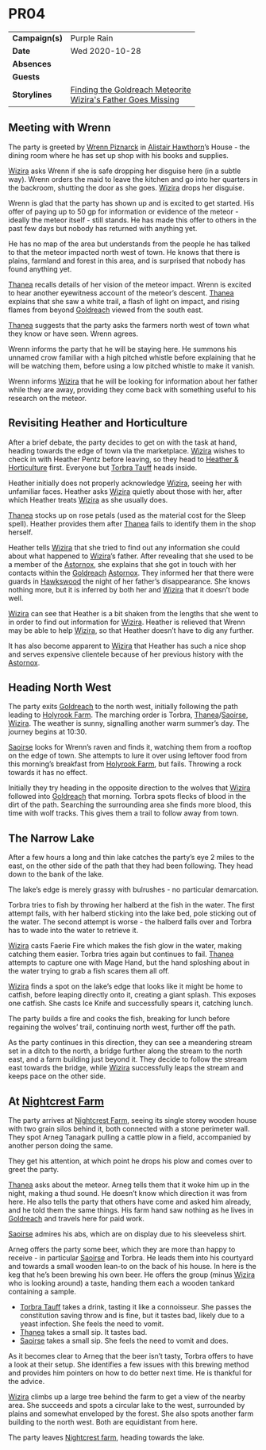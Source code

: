 # PR04

|||
| --- | --- |
| **Campaign(s)** | Purple Rain | session.2
| **Date** | Wed 2020-10-28 |
| **Absences** | |
| **Guests** | |
| **Storylines** | [Finding the Goldreach Meteorite](../storylines/finding-the-goldreach-meteorite.md)<br />[Wizira's Father Goes Missing](../storylines/wiziras-father-goes-missing.md) |

## Meeting with Wrenn

The party is greeted by [Wrenn Piznarck](../../../astarus/people/wrenn-piznarck.md) in [Alistair Hawthorn](../../../astarus/people/alistair-hawthorn.md)’s House - the dining room where he has set up shop with his books and supplies.

[Wizira](../../../astarus/people/wizira.md) asks Wrenn if she is safe dropping her disguise here (in a subtle way). Wrenn orders the maid to leave the kitchen and go into her quarters in the backroom, shutting the door as she goes. [Wizira](../../../astarus/people/wizira.md) drops her disguise.

Wrenn is glad that the party has shown up and is excited to get started. His offer of paying up to 50 gp for information or evidence of the meteor - ideally the meteor itself - still stands. He has made this offer to others in the past few days but nobody has returned with anything yet.

He has no map of the area but understands from the people he has talked to that the meteor impacted north west of town. He knows that there is plains, farmland and forest in this area, and is surprised that nobody has found anything yet.

[Thanea](../../../astarus/people/thanea.md) recalls details of her vision of the meteor impact. Wrenn is excited to hear another eyewitness account of the meteor’s descent. [Thanea](../../../astarus/people/thanea.md) explains that she saw a white trail, a flash of light on impact, and rising flames from beyond [Goldreach](../../../astarus/civilisations/kingdom-of-astor/settlements/goldreach/README.md) viewed from the south east.

[Thanea](../../../astarus/people/thanea.md) suggests that the party asks the farmers north west of town what they know or have seen. Wrenn agrees.

Wrenn informs the party that he will be staying here. He summons his unnamed crow familiar with a high pitched whistle before explaining that he will be watching them, before using a low pitched whistle to make it vanish.

Wrenn informs [Wizira](../../../astarus/people/wizira.md) that he will be looking for information about her father while they are away, providing they come back with something useful to his research on the meteor.

## Revisiting Heather and Horticulture

After a brief debate, the party decides to get on with the task at hand, heading towards the edge of town via the marketplace. [Wizira](../../../astarus/people/wizira.md) wishes to check in with Heather Pentz before leaving, so they head to [Heather & Horticulture](../../../astarus/civilisations/kingdom-of-astor/settlements/goldreach/places/heather-and-horticulture.md) first. Everyone but [Torbra Tauff](../../../astarus/people/torbra-tauff.md) heads inside.

Heather initially does not properly acknowledge [Wizira](../../../astarus/people/wizira.md), seeing her with unfamiliar faces. Heather asks [Wizira](../../../astarus/people/wizira.md) quietly about those with her, after which Heather treats [Wizira](../../../astarus/people/wizira.md) as she usually does.

[Thanea](../../../astarus/people/thanea.md) stocks up on rose petals (used as the material cost for the Sleep spell). Heather provides them after [Thanea](../../../astarus/people/thanea.md) fails to identify them in the shop herself.

Heather tells [Wizira](../../../astarus/people/wizira.md) that she tried to find out any information she could about what happened to [Wizira](../../../astarus/people/wizira.md)’s father. After revealing that she used to be a member of the [Astornox](../../../astarus/civilisations/kingdom-of-astor/organisations/astornox/astornox.md), she explains that she got in touch with her contacts within the [Goldreach](../../../astarus/civilisations/kingdom-of-astor/settlements/goldreach/README.md) [Astornox](../../../astarus/civilisations/kingdom-of-astor/organisations/astornox/astornox.md). They informed her that there were guards in [Hawkswood](../../../astarus/places/forests/hawkswood.md) the night of her father’s disappearance. She knows nothing more, but it is inferred by both her and [Wizira](../../../astarus/people/wizira.md) that it doesn’t bode well.

[Wizira](../../../astarus/people/wizira.md) can see that Heather is a bit shaken from the lengths that she went to in order to find out information for [Wizira](../../../astarus/people/wizira.md). Heather is relieved that Wrenn may be able to help [Wizira](../../../astarus/people/wizira.md), so that Heather doesn’t have to dig any further.

It has also become apparent to [Wizira](../../../astarus/people/wizira.md) that Heather has such a nice shop and serves expensive clientele because of her previous history with the [Astornox](../../../astarus/civilisations/kingdom-of-astor/organisations/astornox/astornox.md).

## Heading North West

The party exits [Goldreach](../../../astarus/civilisations/kingdom-of-astor/settlements/goldreach/README.md) to the north west, initially following the path leading to [Holyrook Farm](../../../astarus/civilisations/kingdom-of-astor/settlements/goldreach/places/holyrook-farm.md). The marching order is Torbra, [Thanea](../../../astarus/people/thanea.md)/[Saoirse](../../../astarus/people/saoirse.md), [Wizira](../../../astarus/people/wizira.md). The weather is sunny, signalling another warm summer’s day. The journey begins at 10:30.

[Saoirse](../../../astarus/people/saoirse.md) looks for Wrenn’s raven and finds it, watching them from a rooftop on the edge of town. She attempts to lure it over using leftover food from this morning’s breakfast from [Holyrook Farm](../../../astarus/civilisations/kingdom-of-astor/settlements/goldreach/places/holyrook-farm.md), but fails. Throwing a rock towards it has no effect.

Initially they try heading in the opposite direction to the wolves that [Wizira](../../../astarus/people/wizira.md) followed into [Goldreach](../../../astarus/civilisations/kingdom-of-astor/settlements/goldreach/README.md) that morning. Torbra spots flecks of blood in the dirt of the path. Searching the surrounding area she finds more blood, this time with wolf tracks. This gives them a trail to follow away from town.

## The Narrow Lake

After a few hours a long and thin lake catches the party’s eye 2 miles to the east, on the other side of the path that they had been following. They head down to the bank of the lake.

The lake’s edge is merely grassy with bulrushes - no particular demarcation.

Torbra tries to fish by throwing her halberd at the fish in the water. The first attempt fails, with her halberd sticking into the lake bed, pole sticking out of the water. The second attempt is worse - the halberd falls over and Torbra has to wade into the water to retrieve it.

[Wizira](../../../astarus/people/wizira.md) casts Faerie Fire which makes the fish glow in the water, making catching them easier. Torbra tries again but continues to fail. [Thanea](../../../astarus/people/thanea.md) attempts to capture one with Mage Hand, but the hand sploshing about in the water trying to grab a fish scares them all off.

[Wizira](../../../astarus/people/wizira.md) finds a spot on the lake’s edge that looks like it might be home to catfish, before leaping directly onto it, creating a giant splash. This exposes one catfish. She casts Ice Knife and successfully spears it, catching lunch.

The party builds a fire and cooks the fish, breaking for lunch before regaining the wolves’ trail, continuing north west, further off the path.

As the party continues in this direction, they can see a meandering stream set in a ditch to the north, a bridge further along the stream to the north east, and a farm building just beyond it. They decide to follow the stream east towards the bridge, while [Wizira](../../../astarus/people/wizira.md) successfully leaps the stream and keeps pace on the other side.

## At [Nightcrest Farm](../../../astarus/civilisations/kingdom-of-astor/settlements/goldreach/places/nightcrest-farm.md)

The party arrives at [Nightcrest Farm](../../../astarus/civilisations/kingdom-of-astor/settlements/goldreach/places/nightcrest-farm.md), seeing its single storey wooden house with two grain silos behind it, both connected with a stone perimeter wall. They spot Arneg Tanagark pulling a cattle plow in a field, accompanied by another person doing the same.

They get his attention, at which point he drops his plow and comes over to greet the party.

[Thanea](../../../astarus/people/thanea.md) asks about the meteor. Arneg tells them that it woke him up in the night, making a thud sound. He doesn’t know which direction it was from here. He also tells the party that others have come and asked him already, and he told them the same things. His farm hand saw nothing as he lives in [Goldreach](../../../astarus/civilisations/kingdom-of-astor/settlements/goldreach/README.md) and travels here for paid work.

[Saoirse](../../../astarus/people/saoirse.md) admires his abs, which are on display due to his sleeveless shirt.

Arneg offers the party some beer, which they are more than happy to receive - in particular [Saoirse](../../../astarus/people/saoirse.md) and Torbra. He leads them into his courtyard and towards a small wooden lean-to on the back of his house. In here is the keg that he’s been brewing his own beer. He offers the group (minus [Wizira](../../../astarus/people/wizira.md) who is looking around) a taste, handing them each a wooden tankard containing a sample. 

- [Torbra Tauff](../../../astarus/people/torbra-tauff.md) takes a drink, tasting it like a connoisseur. She passes the constitution saving throw and is fine, but it tastes bad, likely due to a yeast infection. She feels the need to vomit.
- [Thanea](../../../astarus/people/thanea.md) takes a small sip. It tastes bad.
- [Saoirse](../../../astarus/people/saoirse.md) takes a small sip. She feels the need to vomit and does.

As it becomes clear to Arneg that the beer isn’t tasty, Torbra offers to have a look at their setup. She identifies a few issues with this brewing method and provides him pointers on how to do better next time. He is thankful for the advice.

[Wizira](../../../astarus/people/wizira.md) climbs up a large tree behind the farm to get a view of the nearby area. She succeeds and spots a circular lake to the west, surrounded by plains and somewhat enveloped by the forest. She also spots another farm building to the north west. Both are equidistant from here.

The party leaves [Nightcrest farm](../../../astarus/civilisations/kingdom-of-astor/settlements/goldreach/places/nightcrest-farm.md), heading towards the lake.
